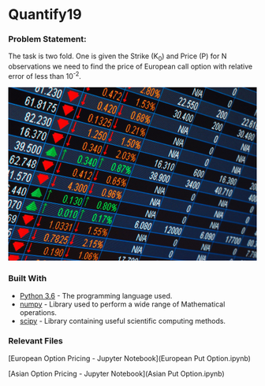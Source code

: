 # Quantify19

### Problem Statement:
The task is two fold. One is given the Strike (K<sub>0</sub>) and Price (P) for N observations we need to find the price of European call option with relative error of less than 10<sup>-2</sup>.
<p align="center">
  <img src="Images/prices.jpg">
</p>

### Built With

* [Python 3.6](https://www.python.org/) - The programming language used.
* [numpy](https://numpy.org/) - Library used to perform a wide range of Mathematical operations.
* [scipy](https://www.scipy.org/) - Library containing useful scientific computing methods.

### Relevant Files
[European Option Pricing - Jupyter Notebook](European Put Option.ipynb)

[Asian Option Pricing - Jupyter Notebook](Asian Put Option.ipynb)
